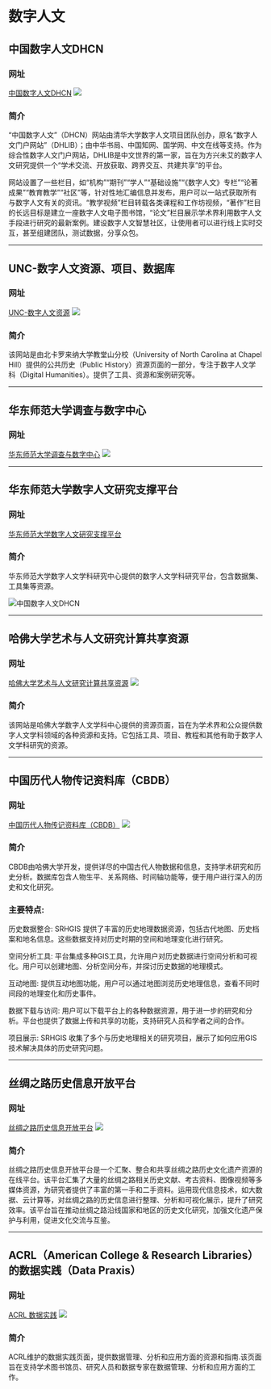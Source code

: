 # 数字人文

## 中国数字人文DHCN

### 网址
[中国数字人文DHCN](https://www.dhcn.cn/)
![](images/dhcn.png)

### 简介
“中国数字人文”（DHCN）网站由清华大学数字人文项目团队创办，原名“数字人文门户网站”（DHLIB）；由中华书局、中国知网、国学网、中文在线等支持。作为综合性数字人文门户网站，DHLIB是中文世界的第一家，旨在为方兴未艾的数字人文研究提供一个“学术交流、开放获取、跨界交互、共建共享”的平台。

网站设置了一些栏目，如“机构”“期刊”“学人”“基础设施”“《数字人文》专栏”“论著成果”“教育教学”“社区”等，针对性地汇编信息并发布，用户可以一站式获取所有与数字人文有关的资讯。“教学视频”栏目转载各类课程和工作坊视频，“著作”栏目的长远目标是建立一座数字人文电子图书馆，“论文”栏目展示学术界利用数字人文手段进行研究的最新案例。建设数字人文智慧社区，让使用者可以进行线上实时交互，甚至组建团队，测试数据，分享众包。

---

## UNC-数字人文资源、项目、数据库

### 网址
[UNC-数字人文资源](https://publichistory.web.unc.edu/resources/understanding-digital-humanities/)
![](images/unc.png)

### 简介
该网站是由北卡罗来纳大学教堂山分校（University of North Carolina at Chapel Hill）提供的公共历史（Public History）资源页面的一部分，专注于数字人文学科（Digital Humanities）。提供了工具、资源和案例研究等。

---

## 华东师范大学调查与数字中心

### 网址
[华东师范大学调查与数字中心](http://dhrc.ecnu.edu.cn/dhaip)
![](images/hsd.png)

---

## 华东师范大学数字人文研究支撑平台

### 网址
[华东师范大学数字人文研究支撑平台](http://dhrc.ecnu.edu.cn/dhrsp/#/)

### 简介
华东师范大学数字人文学科研究中心提供的数字人文学科研究平台，包含数据集、工具集等资源。

![中国数字人文DHCN](images/dhrsp.png)

---

## 哈佛大学艺术与人文研究计算共享资源

### 网址
[哈佛大学艺术与人文研究计算共享资源](https://digitalhumanities.fas.harvard.edu)
![](images/harvard.png)

### 简介
该网站是哈佛大学数字人文学科中心提供的资源页面，旨在为学术界和公众提供数字人文学科领域的各种资源和支持。它包括工具、项目、教程和其他有助于数字人文学科研究的资源。

---

## 中国历代人物传记资料库（CBDB）

### 网址
[中国历代人物传记资料库（CBDB）](https://projects.iq.harvard.edu/chinesecbdb/home)
![](images/cbdb.png)

### 简介
CBDB由哈佛大学开发，提供详尽的中国古代人物数据和信息，支持学术研究和历史分析。数据库包含人物生平、关系网络、时间轴功能等，便于用户进行深入的历史和文化研究。

### 主要特点:

历史数据整合: SRHGIS 提供了丰富的历史地理数据资源，包括古代地图、历史档案和地名信息。这些数据支持对历史时期的空间和地理变化进行研究。

空间分析工具: 平台集成多种GIS工具，允许用户对历史数据进行空间分析和可视化。用户可以创建地图、分析空间分布，并探讨历史数据的地理模式。

互动地图: 提供互动地图功能，用户可以通过地图浏览历史地理信息，查看不同时间段的地理变化和历史事件。

数据下载与访问: 用户可以下载平台上的各种数据资源，用于进一步的研究和分析。平台也提供了数据上传和共享的功能，支持研究人员和学者之间的合作。

项目展示: SRHGIS 收集了多个与历史地理相关的研究项目，展示了如何应用GIS技术解决具体的历史研究问题。

---

## 丝绸之路历史信息开放平台

### 网址
[丝绸之路历史信息开放平台](https://www.srhgis.com/homePage)
![](images/silkroad.png)

### 简介
丝绸之路历史信息开放平台是一个汇聚、整合和共享丝绸之路历史文化遗产资源的在线平台。该平台汇集了大量的丝绸之路相关历史文献、考古资料、图像视频等多媒体资源，为研究者提供了丰富的第一手和二手资料。运用现代信息技术，如大数据、云计算等，对丝绸之路的历史信息进行整理、分析和可视化展示，提升了研究效率。该平台旨在推动丝绸之路沿线国家和地区的历史文化研究，加强文化遗产保护与利用，促进文化交流与互鉴。

---

## ACRL（American College & Research Libraries）的数据实践（Data Praxis）

### 网址
[ACRL 数据实践](https://www.ala.org/acrl)
![](images/acrl.png)

### 简介
ACRL维护的数据实践页面，提供数据管理、分析和应用方面的资源和指南.该页面旨在支持学术图书馆员、研究人员和数据专家在数据管理、分析和应用方面的工作。
